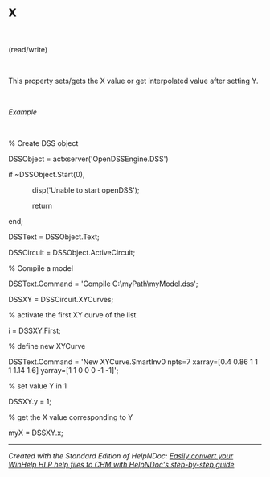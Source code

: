 # x

&nbsp;

(read/write)

&nbsp;

This property sets/gets the X value or get interpolated value after setting Y.

&nbsp;

*Example*

&nbsp;

% Create DSS object

DSSObject = actxserver('OpenDSSEngine.DSS')

if ~DSSObject.Start(0),

&nbsp; &nbsp; &nbsp; &nbsp; &nbsp; &nbsp; disp('Unable to start openDSS');

&nbsp; &nbsp; &nbsp; &nbsp; &nbsp; &nbsp; return

end;

DSSText = DSSObject.Text;

DSSCircuit = DSSObject.ActiveCircuit;

% Compile a model &nbsp; &nbsp;

DSSText.Command = 'Compile C:\\myPath\\myModel.dss';

DSSXY = DSSCircuit.XYCurves;

% activate the first XY curve of the list

i = DSSXY.First;

% define new XYCurve

DSSText.Command = 'New XYCurve.SmartInv0 npts=7 xarray=\[0.4 0.86 1 1 1 1.14 1.6\] yarray=\[1 1 0 0 0 -1 -1\]';

% set value Y in 1

DSSXY.y = 1;

% get the X value corresponding to Y

myX = DSSXY.x;

***
_Created with the Standard Edition of HelpNDoc: [Easily convert your WinHelp HLP help files to CHM with HelpNDoc's step-by-step guide](<https://www.helpndoc.com/step-by-step-guides/how-to-convert-a-hlp-winhelp-help-file-to-a-chm-html-help-help-file/>)_
